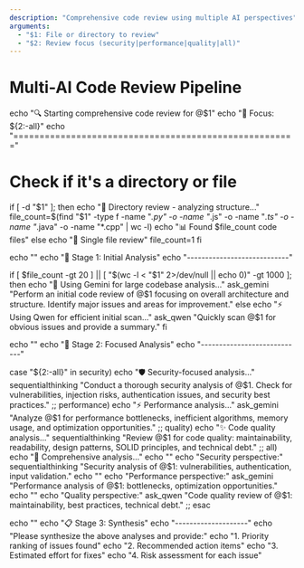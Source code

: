 ```yaml
---
description: "Comprehensive code review using multiple AI perspectives"
arguments:
  - "$1: File or directory to review"
  - "$2: Review focus (security|performance|quality|all)"
---
```

# Multi-AI Code Review Pipeline
echo "🔍 Starting comprehensive code review for @$1"
echo "🎯 Focus: ${2:-all}"
echo "======================================================"

# Check if it's a directory or file
if [ -d "$1" ]; then
    echo "📁 Directory review - analyzing structure..."
    file_count=$(find "$1" -type f -name "*.py" -o -name "*.js" -o -name "*.ts" -o -name "*.java" -o -name "*.cpp" | wc -l)
    echo "📊 Found $file_count code files"
else
    echo "📄 Single file review"
    file_count=1
fi

echo ""
echo "🚀 Stage 1: Initial Analysis"
echo "----------------------------"

if [ $file_count -gt 20 ] || [ "$(wc -l < "$1" 2>/dev/null || echo 0)" -gt 1000 ]; then
    echo "🧠 Using Gemini for large codebase analysis..."
    ask_gemini "Perform an initial code review of @$1 focusing on overall architecture and structure. Identify major issues and areas for improvement."
else
    echo "⚡ Using Qwen for efficient initial scan..."
    ask_qwen "Quickly scan @$1 for obvious issues and provide a summary."
fi

echo ""
echo "🔬 Stage 2: Focused Analysis"
echo "----------------------------"

case "${2:-all}" in
    security)
        echo "🛡️ Security-focused analysis..."
        sequentialthinking "Conduct a thorough security analysis of @$1. Check for vulnerabilities, injection risks, authentication issues, and security best practices."
        ;;
    performance)
        echo "⚡ Performance analysis..."
        ask_gemini "Analyze @$1 for performance bottlenecks, inefficient algorithms, memory usage, and optimization opportunities."
        ;;
    quality)
        echo "✨ Code quality analysis..."
        sequentialthinking "Review @$1 for code quality: maintainability, readability, design patterns, SOLID principles, and technical debt."
        ;;
    all)
        echo "🎯 Comprehensive analysis..."
        echo ""
        echo "Security perspective:"
        sequentialthinking "Security analysis of @$1: vulnerabilities, authentication, input validation."
        echo ""
        echo "Performance perspective:"
        ask_gemini "Performance analysis of @$1: bottlenecks, optimization opportunities."
        echo ""
        echo "Quality perspective:"
        ask_qwen "Code quality review of @$1: maintainability, best practices, technical debt."
        ;;
esac

echo ""
echo "📋 Stage 3: Synthesis"
echo "--------------------"
echo "Please synthesize the above analyses and provide:"
echo "1. Priority ranking of issues found"
echo "2. Recommended action items"
echo "3. Estimated effort for fixes"
echo "4. Risk assessment for each issue"